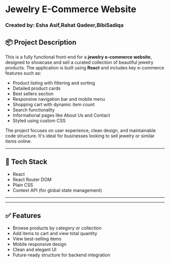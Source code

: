 # Jewelry E-Commerce Website

### Created by: Esha Asif,Rahat Qadeer,BibiSadiqa

## 📦 Project Description

This is a fully functional front-end for a **jewelry e-commerce website**, designed to showcase and sell a curated collection of beautiful jewelry products. The application is built using **React** and includes key e-commerce features such as:

- Product listing with filtering and sorting
- Detailed product cards
- Best sellers section
- Responsive navigation bar and mobile menu
- Shopping cart with dynamic item count
- Search functionality
- Informational pages like About Us and Contact
- Styled using custom CSS

The project focuses on user experience, clean design, and maintainable code structure. It's ideal for businesses looking to sell jewelry or similar items online.

---

## 🚀 Tech Stack

- React
- React Router DOM
- Plain CSS
- Context API (for global state management)

---

---

## ✅ Features

- Browse products by category or collection
- Add items to cart and view total quantity
- View best-selling items
- Mobile responsive design
- Clean and elegant UI
- Future-ready structure for backend integration


